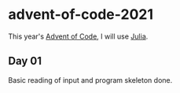 # advent-of-code-2021



This year's [Advent of Code](https://adventofcode.com), I will use [Julia](https://julialang.org).

## Day 01

Basic reading of input and program skeleton done.
